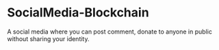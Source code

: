 # SocialMedia-Blockchain

A social media where you can post comment, donate to anyone in public without sharing your identity.
